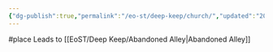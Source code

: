 ```yaml
---
{"dg-publish":true,"permalink":"/eo-st/deep-keep/church/","updated":"2025-06-21T19:52:05.163-04:00"}
---
```


 

 

#place
Leads to [[EoST/Deep Keep/Abandoned Alley\|Abandoned Alley]]